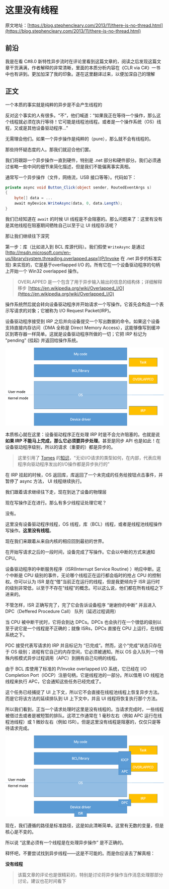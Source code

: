 # 这里没有线程

原文地址：[https://blog.stephencleary.com/2013/11/there-is-no-thread.html](https://blog.stephencleary.com/2013/11/there-is-no-thread.html)

## 前沿

我是在看 C#8.0 新特性异步流时在评论里看到这篇文章的，阅读之后发现这篇文章干货满满，作者解释的非常清晰，里面的本质分析内容在《CLR via C#》一书中也有讲到。更加加深了我的印象。遂在这里翻译过来，以便加深自己的理解

## 正文

一个本质的事实就是纯粹的异步是不会产生线程的

反对这个事实的人有很多。“不”，他们喊道：“如果我正在等待一个操作，那么这个线程就必须在执行等待！它可能是线程池线程。或者是一个操作系统（OS）线程，又或是其他设备驱动程序...”

无需理会他们。如果一个异步操作是纯粹的（pure），那么就不会有线程的。

那些持怀疑态度的人。那我们就迎合他们罢。

我们将跟踪一个异步操作一直到硬件，特别是 .net 部分和硬件部分。我们必须通过省略一些中间的细节来简化描述，但是我们不能偏离事实真相。

通常写一个异步操作（文件，网络流，USB 接口等等）。代码如下：

```c#
private async void Button_Click(object sender, RoutedEventArgs s)
{
    byte[] data = ...
    await myDevice.WriteAsync(data, 0, data.Length);
}
```

我们已经知道在 `await` 的时候 UI 线程是不会阻塞的。那么问题来了：这里有没有是其他线程在阻塞期间牺牲自己以至于让 UI 线程存活呢？

那让我们继续往下深究

第一步：库（比如进入到 BCL 库源代码）。我们假使 `WriteAsync` 是通过 [http://msdn.microsoft.com/en-us/library/system.threading.overlapped.aspx](P/Invoke 在 .net 异步的标准实现) 来实现的，它是基于overllapped I/O 的。所有它在一个设备驱动程序的句柄上开始一个 Win32 overlapped 操作。

> OVERLAPPED 是一个包含了用于异步输入输出的信息的结构体；详细解释移步 [https://en.wikipedia.org/wiki/Overlapped_I/O](https://en.wikipedia.org/wiki/Overlapped_I/O)

操作系统然后就会转向设备驱动程序并开始请求一个写操作。它首先会构造一个表示写请求的对象；它被称为 I/O Request Packet(IRP)。

设备驱动程序接受到 IRP 之后并向设备提交一个写出数据的命令。如果这个设备支持直接内存访问（DMA 全称是 Direct Memory Access），这能够像写到缓冲区到寄存器一样简单。这就是设备驱动程序所做的一切；它把 IRP 标记为 "pending" (挂起) 并返回给操作系统。

![](../../images/Os1.png)

本质核心就在这里：设备驱动程序正在处理 IRP 时是不会允许阻塞的。也就是说**如果 IRP 不能马上完成，那么它必须要异步处理**。甚至是同步 API 也是如此！在设备驱动程序级别，所以的请求（重要的）都是异步的。

> 这里引用了 [Tomes](http://www.amazon.com/gp/product/0735648735/ref=as_li_ss_tl?ie=UTF8&camp=1789&creative=390957&creativeASIN=0735648735&linkCode=as2&tag=stepheclearys-20) 的[知识](http://www.amazon.com/gp/product/0735665877/ref=as_li_ss_tl?ie=UTF8&camp=1789&creative=390957&creativeASIN=0735665877&linkCode=as2&tag=stepheclearys-20)，“无论I/O请求的类型如何，在内部，代表应用程序向驱动程序发出的I/O操作都是异步执行的”

在 IRP 挂起的时候，OS 返回库，库返回了一个未完成的任务给按钮点击事件，并暂停了 async 方法， UI 线程继续执行。

我们跟着请求继续往下走，现在到达了设备的物理层

现在写操作正在进行。那么有多少线程证处理它呢？

没有。

这里没有设备驱动程序线程，OS 线程，库（BCL）线程，或者是线程池线程操作写操作。**这里没有线程**。

现在我们来跟着从来自内核的相应回到最初的世界。

在开始写请求之后的一段时间，设备完成了写操作。它会以中断的方式来通知 CPU。

设备驱动程序的中断服务程序（ISR(Interrupt Service Routine) ）响应中断。这个中断是 CPU 级别的事件，无论哪个线程正在运行都会临时的抢占 CPU 的控制权。你可以认为 ISR 是在“借”当前正在运行的线程，但是我更倾向于 ISR 运行时的级别非常低，以至于不存在“线程”的概念。可以这么说，他们都在所有线程之下进来的。

不管怎样，ISR 正确写完了，完了它会告诉设备程序 “谢谢你的中断” 并且进入 DPC（Deffered Procedure Call） 队列（延迟过程调用）

当 CPU 被中断干扰时，它将会到达 DPCs。DPCs 也会执行在一个很低的级别以至于说它是一个线程是不正确的；就像 ISRs，DPCs 直接在 CPU 上运行，在线程系统之下。

PDC 接受代表写请求的 IRP 并且标记为 “已完成”。然而，这个“完成”状态只存在于 OS 级别；进程有它自己的内存空间，它必须被通知。所以 OS 会入队列一个特殊内核模式异步过程调用（APC）到拥有自己句柄的线程。

由于 BCL 库使用了标准的 P/Invoke  overlapped I/O 系统，它已经在 I/O Completion Port（IOCP）注册句柄，它是线程池的一部分。所以借用 I/O 线程池线程来执行 APC，它会通知这些任务已经完成了。

这个任务已经捕捉了 UI 上下文，所以它不会直接在线程池线程上恢复异步方法。而是它将该方法的延续排队到 UI 上下文中，并且 UI 线程将恢复执行那个方法。

所以我们看到，正当一个请求处理时这里是没有线程的。当请求完成时，一些线程被借过去或者是被短暂的排队。这项工作通常在 1 毫秒左右（例如 APC 运行在线程池线程）或 1 微妙左右（例如 ISR）。但是这里没有线程是阻塞的，仅仅只是等待请求完成。

![](../../images/Os2.png)

现在，我们遵循的路径是标准路径，这是如此清晰简单。这里有无数的变量，但是核心是不变的。

所以说 “这里必须有一个线程是在处理异步操作” 是不正确的。

释怀吧，不要尝试找到异步线程——这是不可能的。而是你应该去了解真相：

**没有线程**

> 该篇文章的评论也是很精彩的，特别是讨论将异步操作当作消息处理那部分讨论，建议也花时间看下

